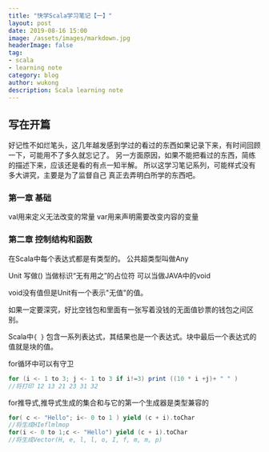 ```yaml
---
title: "快学Scala学习笔记【一】"
layout: post
date: 2019-08-16 15:00
image: /assets/images/markdown.jpg
headerImage: false
tag:
- scala
- learning note
category: blog
author: wukong
description: Scala learning note
---
```


## 写在开篇
 好记性不如烂笔头，这几年越发感到学过的看过的东西如果记录下来，有时间回顾一下，可能用不了多久就忘记了。
 另一方面原因，如果不能把看过的东西，简练的描述下来，应该还是看的有点一知半解。
 所以这学习笔记系列，可能样式没有多大讲究，主要是为了监督自己 真正去弄明白所学的东西吧。
 
### 第一章 基础

val用来定义无法改变的常量
var用来声明需要改变内容的变量


### 第二章 控制结构和函数

在Scala中每个表达式都是有类型的。 公共超类型叫做Any

Unit 写做() 当做标识“无有用之”的占位符 可以当做JAVA中的void

void没有值但是Unit有一个表示"无值"的值。

如果一定要深究，好比空钱包和里面有一张写着没钱的无面值钞票的钱包之间区别。

Scala中```{ }``` 包含一系列表达式，其结果也是一个表达式。块中最后一个表达式的值就是块的值。

for循环中可以有守卫

```Scala
for (i <- 1 to 3; j <- 1 to 3 if i!=3) print ((10 * i +j)+ " " )
//将打印 12 13 21 23 31 32
```

for推导式,推导式生成的集合和与它的第一个生成器是类型兼容的
```Scala
for( c <- "Hello"; i<- 0 to 1 ) yield (c + i).toChar
//将生成HIeflmlmop
for(i <- 0 to 1;c <- "Hello") yield (c + i).toChar
//将生成Vector(H, e, l, l, o, I, f, m, m, p)
```
